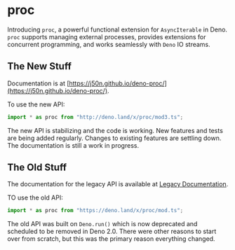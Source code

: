 # proc

Introducing `proc`, a powerful functional extension for `AsyncIterable` in Deno.
`proc` supports managing external processes, provides extensions for concurrent
programming, and works seamlessly with `Deno` IO streams.

## The New Stuff

Documentation is at
[https://j50n.github.io/deno-proc/](https://j50n.github.io/deno-proc/).

To use the new API:

```typescript 
import * as proc from "http://deno.land/x/proc/mod3.ts";
```

The new API is stabilizing and the code is working. New features and tests are
being added regularly. Changes to existing features are settling down. The
documentation is still a work in progress.

## The Old Stuff

The documentation for the legacy API is available at
[Legacy Documentation](./legacy/README.md).

TO use the old API:

```typescript
import * as proc from "https://deno.land/x/proc/mod.ts";
```

The old API was built on `Deno.run()` which is now deprecated and scheduled to
be removed in Deno 2.0. There were other reasons to start over from scratch, but
this was the primary reason everything changed.
